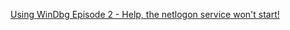 [Using WinDbg Episode 2 - Help, the netlogon service won't start!](https://www.youtube.com/watch?v=QsqY9joILfo)

